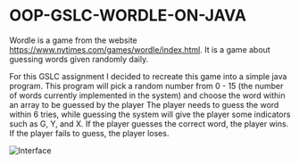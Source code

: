 # OOP-GSLC-WORDLE-ON-JAVA
Wordle is a game from the website https://www.nytimes.com/games/wordle/index.html. It is a game about guessing words given randomly daily.

For this GSLC assignment I decided to recreate this game into a simple java program.
This program will pick a random number from 0 - 15 (the number of words currently implemented in the system) and choose the word within an array to be guessed by the player
The player needs to guess the word within 6 tries, while guessing the system will give the player some indicators such as G, Y, and X.
If the player guesses the correct word, the player wins. If the player fails to guess, the player loses.

![Interface](https://user-images.githubusercontent.com/127413800/224049424-d46bac00-f359-4c9e-9021-1c745e66401b.png)
